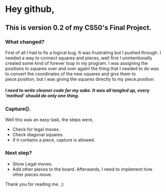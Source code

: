 # Hey github,

## This is version 0.2 of my CS50's Final Project.

### What changed?
  First of all I had to fix a logical bug. It was frustrating but I pushed through. I needed a way to connect squares and pieces, well first I unintentionally created some kind of forever loop in my program. I was assigning the positions to squares over and over again! the thing that I needed to do was to convert the coordinates of the new squares and give them to piece.position, but I was giving the squares directly to my piece.position. 

##### I need to write cleaner code for my sake. It was all tangled up, every 'method' should do only one thing.

### Capture().
  Well this was an easy task, the steps were,
  - Check for legal moves.
  - Check diagonal squares.
  - if it contains a piece, capture is allowed.

### Next step?
  - Show Legal moves.
  - Add other pieces to the board.
Afterwards, I need to implement how other pieces move.

Thank you for reading me. ;)
